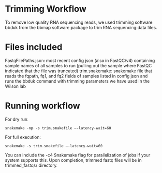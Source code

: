 # Trimming Workflow

To remove low quality RNA sequencing reads, we used trimming software bbduk from the bbmap software package to trim RNA sequencing data files.

# Files included

FastqFilePaths.json: most recent config json (also in FastQC\v4) containing sample names of all samples to run (pulling out the sample where FastQC indicated that the file was truncated)
trim.snakemake: snakemake file that reads the fqpath, fq1, and fq2 fields of samples listed in config json and runs the bbduk command with trimming parameters we have used in the Wilson lab

# Running workflow

For dry run: 
```
snakemake -np -s trim.snakefile —-latency-wait=60
```

For full execution: 
```
snakemake -s trim.snakefile —-latency-wait=60
```

You can include the -c4 Snakemake flag for parallelization of jobs if your system supports this.  Upon completion, trimmed fastq files will be in trimmed_fastqs/ directory.
